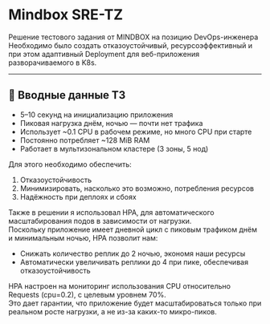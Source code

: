 # Mindbox SRE-TZ

Решение тестового задания от MINDBOX на позицию DevOps-инженера  
Необходимо было создать отказоустойчивый, ресурсоэффективный и при этом адаптивный Deployment для веб-приложения разворачиваемого в K8s.

---

## 🎯 Вводные данные ТЗ

- 5–10 секунд на инициализацию приложения
- Пиковая нагрузка днём, ночью — почти нет трафика
- Использует ~0.1 CPU в рабочем режиме, но много CPU при старте
- Постоянно потребляет ~128 MiB RAM
- Работает в мультизональном кластере (3 зоны, 5 нод)

Для этого необходимо обеспечить:
1) Отказоустойчивость
2) Минимизировать, насколько это возможно, потребления ресурсов
3) Надёжность при деплоях и сбоях

Также в решении я использовал HPA, для автоматического масштабирования подов в зависимости от нагрузки.  
Поскольку приложение имеет дневной цикл с пиковым трафиком днём и минимальным ночью, HPA позволит нам:
- Снижать количество реплик до 2 ночью, экономя наши ресурсы
- Автоматически увеличивать реплики до 4 при пике, обеспечивая отказоустойчивость

HPA настроен на мониторинг использования CPU относительно Requests (cpu=0.2), с целевым уровнем 70%.  
Это дает гарантии, что приложение будет масштабироваться только при реальном росте нагрузки, а не из-за каких-то микро-пиков.